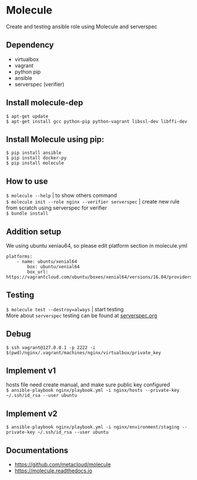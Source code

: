 # Molecule
Create and testing ansible role using Molecule and serverspec

## Dependency
* virtualbox
* vagrant
* python pip
* ansible
* serverspec (verifier)

## Install molecule-dep
```
$ apt-get update
$ apt-get install gcc python-pip python-vagrant libssl-dev libffi-dev
```

## Install Molecule using pip:
```
$ pip install ansible
$ pip install docker-py
$ pip install molecule
```

## How to use
`$ molecule --help` | to show others command  
`$ molecule init --role nginx --verifier serverspec` | create new rule from scratch using serverspec for verifier  
`$ bundle install`  

## Addition setup
We using ubuntu xeniau64, so please edit platform section in molecule.yml  
```
platforms:
	- name: ubuntu/xenial64
  		box: ubuntu/xenial64
  		box_url: https://vagrantcloud.com/ubuntu/boxes/xenial64/versions/16.04/providers/virtualbox.box
```

## Testing
`$ molecule test --destroy=always` | start testing  
More about `serverspec` testing can be found at [serverspec.org](http://serverspec.org/resource_types.html)

## Debug  
`$ ssh vagrant@127.0.0.1 -p 2222 -i $(pwd)/nginx/.vagrant/machines/nginx/virtualbox/private_key`

## Implement v1
hosts file need create manual, and make sure public key configured  
`$ ansible-playbook nginx/playbook.yml -i nginx/hosts --private-key ~/.ssh/id_rsa --user ubuntu`

## Implement v2
`$ ansible-playbook nginx/playbook.yml -i nginx/environment/staging --private-key ~/.ssh/id_rsa --user ubuntu`

## Documentations
* https://github.com/metacloud/molecule
* https://molecule.readthedocs.io
